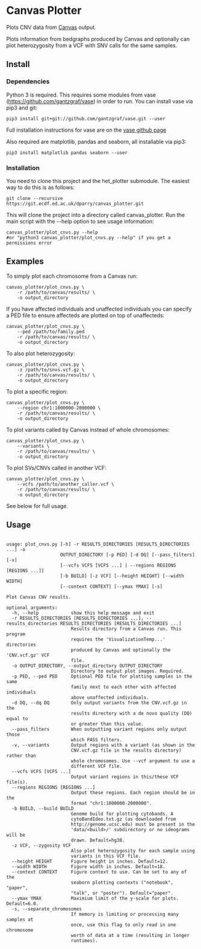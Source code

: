 # Canvas Plotter

Plots CNV data from [Canvas](https://github.com/Illumina/canvas) output.

Plots information from bedgraphs produced by Canvas and optionally can plot
heterozygosity from a VCF with SNV calls for the same samples.

## Install

### Dependencies

Python 3 is required. This requires some modules from vase
(https://github.com/gantzgraf/vase) in order to run. You can install vase via
pip3 and git:

    pip3 install git+git://github.com/gantzgraf/vase.git --user

Full installation instructions for vase are on the [vase github page](https://github.com/gantzgraf/vase.git)

Also required are matplotlib, pandas and seaborn, all installable via pip3:

    pip3 install matplotlib pandas seaborn --user

### Installation

You need to clone this project and the het_plotter submodule. The easiest way to
do this is as follows:

    git clone --recursive https://git.ecdf.ed.ac.uk/dparry/canvas_plotter.git

This will clone the project into a directory called canvas_plotter. Run the main
script with the --help option to see usage information:

    canvas_plotter/plot_cnvs.py --help
    #or "python3 canvas_plotter/plot_cnvs.py --help" if you get a permissions error

## Examples

To simply plot each chromosome from a Canvas run:

    canvas_plotter/plot_cnvs.py \
        -r /path/to/canvas/results/ \
        -o output_directory

If you have affected individuals and unaffected individuals you can specify a 
PED file to ensure affecteds are plotted on top of unaffecteds:

    canvas_plotter/plot_cnvs.py \
        --ped /path/to/family.ped
        -r /path/to/canvas/results/ \
        -o output_directory

To also plot heterozygosity:

    canvas_plotter/plot_cnvs.py \
        -z /path/to/snvs.vcf.gz \
        -r /path/to/canvas/results/ \
        -o output_directory

To plot a specific region:

    canvas_plotter/plot_cnvs.py \
        --region chr1:1000000-2000000 \
        -r /path/to/canvas/results/ \
        -o output_directory

To plot variants called by Canvas instead of whole chromosomes:

    canvas_plotter/plot_cnvs.py \
        --variants \
        -r /path/to/canvas/results/ \
        -o output_directory

To plot SVs/CNVs called in another VCF:

    canvas_plotter/plot_cnvs.py \
        --vcfs /path/to/another_caller.vcf \
        -r /path/to/canvas/results/ \
        -o output_directory

See below for full usage. 

## Usage

~~~~

usage: plot_cnvs.py [-h] -r RESULTS_DIRECTORIES [RESULTS_DIRECTORIES ...] -o
                    OUTPUT_DIRECTORY [-p PED] [-d DQ] [--pass_filters] [-v]
                    [--vcfs VCFS [VCFS ...] | --regions REGIONS [REGIONS ...]]
                    [-b BUILD] [-z VCF] [--height HEIGHT] [--width WIDTH]
                    [--context CONTEXT] [--ymax YMAX] [-s]

Plot Canvas CNV results.

optional arguments:
  -h, --help            show this help message and exit
  -r RESULTS_DIRECTORIES [RESULTS_DIRECTORIES ...], --results_directories RESULTS_DIRECTORIES [RESULTS_DIRECTORIES ...]
                        Results directory from a Canvas run. This program
                        requires the 'VisualizationTemp...' directories
                        produced by Canvas and optionally the 'CNV.vcf.gz' VCF
                        file.
  -o OUTPUT_DIRECTORY, --output_directory OUTPUT_DIRECTORY
                        Directory to output plot images. Required.
  -p PED, --ped PED     Optional PED file for plotting samples in the same
                        family next to each other with affected individuals
                        above unaffected individuals.
  -d DQ, --dq DQ        Only output variants from the CNV.vcf.gz in the
                        results directory with a de novo quality (DQ) equal to
                        or greater than this value.
  --pass_filters        When outputting variant regions only output those
                        which PASS filters.
  -v, --variants        Output regions with a variant (as shown in the
                        CNV.vcf.gz file in the results directory) rather than
                        whole chromosomes. Use --vcf argument to use a
                        different VCF file.
  --vcfs VCFS [VCFS ...]
                        Output variant regions in this/these VCF file(s).
  --regions REGIONS [REGIONS ...]
                        Output these regions. Each region should be in the
                        format "chr1:1000000-2000000".
  -b BUILD, --build BUILD
                        Genome build for plotting cytobands. A
                        cytoBandIdeo.txt.gz (as downloaded from
                        http://genome.ucsc.edu) must be present in the
                        'data/<build>/' subdirectory or no ideograms will be
                        drawn. Default=hg38.
  -z VCF, --zygosity VCF
                        Also plot heterozygosity for each sample using
                        variants in this VCF file.
  --height HEIGHT       Figure height in inches. Default=12.
  --width WIDTH         Figure width in inches. Default=18.
  --context CONTEXT     Figure context to use. Can be set to any of the
                        seaborn plotting contexts ("notebook", "paper",
                        "talk", or "poster"). Default="paper".
  --ymax YMAX           Maximium limit of the y-scale for plots. Default=6.0.
  -s, --separate_chromosomes
                        If memory is limiting or processing many samples at
                        once, use this flag to only read in one chromosome
                        worth of data at a time (resulting in longer
                        runtimes).
~~~~
